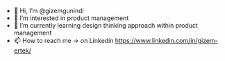 - 👋 Hi, I’m @gizemgunindi
- 👀 I’m interested in product management 
- 🌱 I’m currently learning design thinking approach within product management
- 📫 How to reach me -> on Linkedin https://www.linkedin.com/in/gizem-ertek/

<!---
gizemgunindi/gizemgunindi is a ✨ special ✨ repository because its `README.md` (this file) appears on your GitHub profile.
You can click the Preview link to take a look at your changes.
--->

